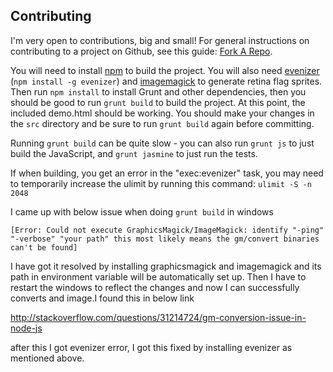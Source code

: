 ## Contributing
I'm very open to contributions, big and small! For general instructions on contributing to a project on Github, see this guide: [Fork A Repo](https://help.github.com/articles/fork-a-repo).

You will need to install [npm](https://www.npmjs.org) to build the project. You will also need [evenizer](https://github.com/katapad/evenizer) (`npm install -g evenizer`) and [imagemagick](http://www.imagemagick.org/) to generate retina flag sprites. Then run `npm install` to install Grunt and other dependencies, then you should be good to run `grunt build` to build the project. At this point, the included demo.html should be working. You should make your changes in the `src` directory and be sure to run `grunt build` again before committing.

Running `grunt build` can be quite slow - you can also run `grunt js` to just build the JavaScript, and `grunt jasmine` to just run the tests.

If when building, you get an error in the "exec:evenizer" task, you may need to temporarily increase the ulimit by running this command: `ulimit -S -n 2048`

I came up with below issue when doing `grunt build` in windows

`[Error: Could not execute GraphicsMagick/ImageMagick: identify "-ping" "-verbose" "your path" this most likely means the gm/convert binaries can't be found]`

I have got it resolved by installing graphicsmagick and imagemagick and its path in environment variable will be automatically set up. Then I have to restart the windows to reflect the changes and now I can successfully converts and image.I found this in below link

http://stackoverflow.com/questions/31214724/gm-conversion-issue-in-node-js

after this I got evenizer error, I got this fixed by installing evenizer as mentioned above.
